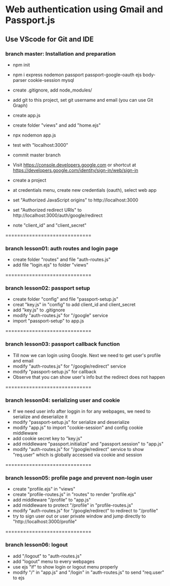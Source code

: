 # Web authentication using Gmail and Passport.js
## Use VScode for Git and IDE

### branch master: Installation and preparation
* npm init
* npm i express nodemon passport passport-google-oauth ejs body-parser cookie-session mysql
* create .gitignore, add node_modules/
* add git to this project, set git username and email (you can use Git Graph)
* create app.js
* create folder "views" and add "home.ejs"
* npx nodemon app.js
* test with "localhost:3000"
* commit master branch

* Visit https://console.developers.google.com or shortcut at https://developers.google.com/identity/sign-in/web/sign-in
* create a project
* at credentials menu, create new credentials (oauth), select web app
* set "Authorized JavaScript origins" to http://localhost:3000 
* set "Authorized redirect URIs" to http://localhost:3000/auth/google/redirect
* note "client_id" and "client_secret"

=============================
### branch lesson01: auth routes and login page
* create folder "routes" and file "auth-routes.js"
* add file "login.ejs" to folder "views"

=============================
### branch lesson02: passport setup
* create folder "config" and file "passport-setup.js"
* creat "key.js" in "config" to add client_id and client_secret
* add "key.js" to .gitignore
* modify "auth-routes.js" for "/google" service
* import "passport-setup" to app.js

=============================
### branch lesson03: passport callback function
* Till now we can login using Google. Next we need to get user's profile and email
* modify "auth-routes.js" for "/google/redirect" service
* modify "passport-setup.js" for callback
* Observe that you can show user's info but the redirect does not happen

=============================
### branch lesson04: serializing user and cookie
* If we need user info after loggin in for any webpages, we need to serialize and deserialize it
* modify "passport-setup.js" for serialize and deserialize
* modify "app.js" to import "cookie-session" and config cookie middleware
* add cookie secret key to "key.js"
* add middleware "passport.initialize" and "passport.session" to "app.js"
* modify "auth-routes.js" for "/google/redirect" service to show "req.user" which is globally accessed via cookie and session

=============================
### branch lesson05: profile page and prevent non-login user
* create "profile.ejs" in "views"
* create "profile-routes.js" in "routes" to render "profile.ejs"
* add middleware "/profile" to "app.js"
* add middleware to protect "/profile" in "profile-routes.js"
* modify "auth-routes.js" for "/google/redirect" to redirect to "/profile"
* try to sign user out or user private window and jump directly to "http://localhost:3000/profile"

=============================
### branch lesson06: logout
* add "/logout" to "auth-routes.js"
* add "logout" menu to every webpages
* use ejs "if" to show login or logout menu properly
* modify "/" in "app.js" and "/login" in "auth-routes.js" to send "req.user" to ejs
